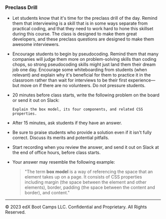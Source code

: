 ### Preclass Drill

* Let students know that it's time for the preclass drill of the day. Remind them that interviewing is a skill that is in some ways separate from practical coding, and that they need to work hard to hone this skillset during this course. The class is designed to make them great developers, and these preclass questions are designed to make them awesome interviewers.

* Encourage students to begin by pseudocoding. Remind them that many companies will judge them more on problem-solving skills than coding chops, so strong pseudocoding skills might just land them their dream job one day. Encourage some whiteboarding from students (when relevant) and explain why it's beneficial for them to practice it in the classroom rather than wait for interviews to be their first experience—but move on if there are no volunteers. Do not pressure students.

* 20 minutes before class starts, write the following problem on the board or send it out on Slack:

    ```
    Explain the box model, its four components, and related CSS properties.
    ```
 
* After 15 minutes, ask students if they have an answer. 

* Be sure to praise students who provide a solution even if it isn't fully correct. Discuss its merits and potential pitfalls.

* Start recording when you review the answer, and send it out on Slack at the end of office hours, before class starts.

* Your answer may resemble the following example:

    > "The term **box model** is a way of referencing the space that an element takes up on a page. It consists of CSS properties including margin (the space between the element and other elements), border, padding (the space between the content and border), and content."

---

© 2023 edX Boot Camps LLC. Confidential and Proprietary. All Rights Reserved.
